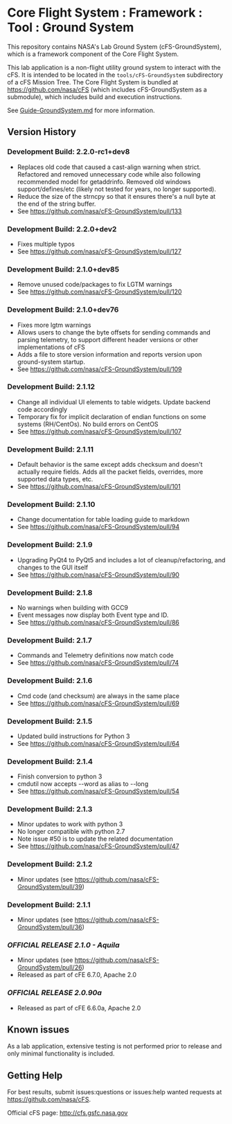 # Core Flight System : Framework : Tool : Ground System

This repository contains NASA's Lab Ground System (cFS-GroundSystem), which is a framework component of the Core Flight System.

This lab application is a non-flight utility ground system to interact with the cFS. It is intended to be located in the `tools/cFS-GroundSystem` subdirectory of a cFS Mission Tree. The Core Flight System is bundled at <https://github.com/nasa/cFS> (which includes cFS-GroundSystem as a submodule), which includes build and execution instructions.

See [Guide-GroundSystem.md](https://github.com/nasa/cFS-GroundSystem/blob/master/Guide-GroundSystem.md) for more information.

## Version History

### Development Build: 2.2.0-rc1+dev8

- Replaces old code that caused a cast-align warning when strict. Refactored and removed unnecessary code while also following recommended model for getaddrinfo. Removed old windows support/defines/etc (likely not tested for years, no longer supported).
- Reduce the size of the strncpy so that it ensures there's a null byte at the end of the string buffer.
- See <https://github.com/nasa/cFS-GroundSystem/pull/133>

### Development Build: 2.2.0+dev2

 - Fixes multiple typos
- See <https://github.com/nasa/cFS-GroundSystem/pull/127>

### Development Build: 2.1.0+dev85

- Remove unused code/packages to fix LGTM warnings
- See <https://github.com/nasa/cFS-GroundSystem/pull/120>

### Development Build: 2.1.0+dev76

- Fixes more lgtm warnings
- Allows users to change the byte offsets for sending commands and parsing telemetry, to support different header versions or other implementations of cFS
- Adds a file to store version information and reports version upon ground-system startup.
- See <https://github.com/nasa/cFS-GroundSystem/pull/109>

### Development Build: 2.1.12

- Change all individual UI elements to table widgets. Update backend code accordingly
- Temporary fix for implicit declaration of endian functions on some systems (RH/CentOs). No build errors on CentOS
- See <https://github.com/nasa/cFS-GroundSystem/pull/107>
 
### Development Build: 2.1.11

- Default behavior is the same except adds checksum and doesn't actually require fields. Adds all the packet fields, overrides, more supported data types, etc.
- See <https://github.com/nasa/cFS-GroundSystem/pull/101>

### Development Build: 2.1.10

- Change documentation for table loading guide to markdown
- See <https://github.com/nasa/cFS-GroundSystem/pull/94>

### Development Build: 2.1.9

- Upgrading PyQt4 to PyQt5 and includes a lot of cleanup/refactoring, and changes to the GUI itself
- See <https://github.com/nasa/cFS-GroundSystem/pull/90>

### Development Build: 2.1.8

- No warnings when building with GCC9
- Event messages now display both Event type and ID.
- See <https://github.com/nasa/cFS-GroundSystem/pull/86>

### Development Build: 2.1.7

- Commands and Telemetry definitions now match code
- See <https://github.com/nasa/cFS-GroundSystem/pull/74>

### Development Build: 2.1.6

- Cmd code (and checksum) are always in the same place
- See <https://github.com/nasa/cFS-GroundSystem/pull/69>

### Development Build: 2.1.5

- Updated build instructions for Python 3
- See <https://github.com/nasa/cFS-GroundSystem/pull/64>

### Development Build: 2.1.4

- Finish conversion to python 3
- cmdutil now accepts --word as alias to --long
- See <https://github.com/nasa/cFS-GroundSystem/pull/54>

### Development Build: 2.1.3

- Minor updates to work with python 3
- No longer compatible with python 2.7
- Note issue #50 is to update the related documentation
- See <https://github.com/nasa/cFS-GroundSystem/pull/47>

### Development Build: 2.1.2

- Minor updates (see <https://github.com/nasa/cFS-GroundSystem/pull/39>)

### Development Build: 2.1.1

- Minor updates (see <https://github.com/nasa/cFS-GroundSystem/pull/36>)

### **_OFFICIAL RELEASE 2.1.0 - Aquila_**

- Minor updates (see <https://github.com/nasa/cFS-GroundSystem/pull/26>)
- Released as part of cFE 6.7.0, Apache 2.0

### **_OFFICIAL RELEASE 2.0.90a_**

- Released as part of cFE 6.6.0a, Apache 2.0

## Known issues

As a lab application, extensive testing is not performed prior to release and only minimal functionality is included.

## Getting Help

For best results, submit issues:questions or issues:help wanted requests at <https://github.com/nasa/cFS>.

Official cFS page: <http://cfs.gsfc.nasa.gov>
